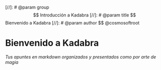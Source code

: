 [//]: # @param group $$ Introducción a Kadabra
[//]: # @param title $$ Bienvenido a Kadabra
[//]: # @param author $$ @cosmosoftroot

# Bienvenido a Kadabra

*Tus apuntes en markdown organizados y presentados como por arte de magia*
